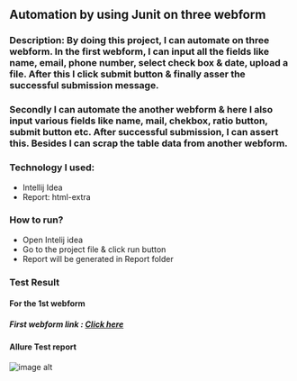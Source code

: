 ## Automation by using Junit on three webform
### Description: By doing this project, I can automate on three webform. In the first webform, I can input all the fields like name, email, phone number, select check box & date, upload a file. After this I click submit button & finally asser the successful submission message.
### Secondly I can automate the another webform & here I also input various fields like name, mail, chekbox, ratio button, submit button etc. After successful submission, I can assert this. Besides I can scrap the table data from another webform.

### Technology I used:
- Intellij Idea
- Report: html-extra

### How to run?
- Open Intelij idea
- Go to the project file & click run button
- Report will be generated in Report folder

### Test Result
#### For the 1st webform
##### First webform link : [Click here](https://dailyfinance.roadtocareer.net/)
#### Allure Test report
![image alt]()
